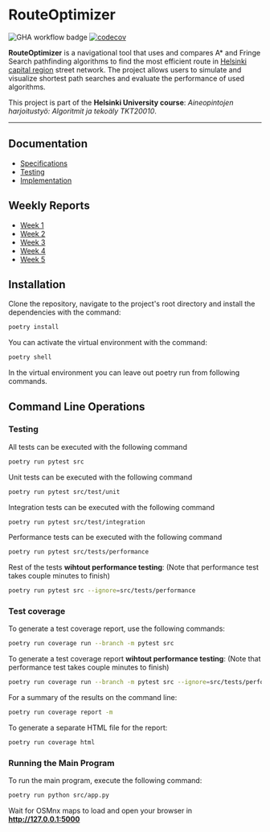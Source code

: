 # RouteOptimizer

![GHA workflow badge](https://github.com/sampsaoinonen/TiRa-RouteOptimizer/workflows/main.yml/badge.svg) [![codecov](https://codecov.io/github/sampsaoinonen/TiRa-RouteOptimizer/graph/badge.svg?token=j15hmzwRCQ)](https://codecov.io/github/sampsaoinonen/TiRa-RouteOptimizer)
  

**RouteOptimizer** is a navigational tool that uses and compares A* and Fringe Search pathfinding algorithms to find the most efficient route in [Helsinki capital region](https://en.wikipedia.org/wiki/Helsinki_capital_region) street network. The project allows users to simulate and visualize shortest path searches and evaluate the performance of used algorithms.

  

This project is part of the **Helsinki University course**: _Aineopintojen harjoitustyö: Algoritmit ja tekoäly TKT20010_.

---

## Documentation
- [Specifications](./documentation/specifications.md)
- [Testing](./documentation/testing.md)
- [Implementation](./documentation/implementation.md)

## Weekly Reports
- [Week 1](./documentation/week1.md)
- [Week 2](./documentation/week2.md)
- [Week 3](./documentation/week3.md)
- [Week 4](./documentation/week4.md)
- [Week 5](./documentation/week5.md)

## Installation

Clone the repository, navigate to the project's root directory and install the dependencies with the command:
```bash
poetry install
```
You can activate the virtual environment with the command:
```bash
poetry shell
```

In the virtual environment you can leave out poetry run from following commands.

## Command Line Operations
### Testing

All tests can be executed with the following command
```bash
poetry run pytest src
```

Unit tests can be executed with the following command
```bash
poetry run pytest src/test/unit
```

Integration tests can be executed with the following command
```bash
poetry run pytest src/test/integration
```

Performance tests can be executed with the following command

```bash
poetry run pytest src/tests/performance
```

Rest of the tests **wihtout performance testing**: (Note that performance test takes couple minutes to finish)

```bash
poetry run pytest src --ignore=src/tests/performance
```

### Test coverage

To generate a test coverage report, use the following commands:
```bash
poetry run coverage run --branch -m pytest src
```

To generate a test coverage report **wihtout performance testing**: (Note that performance test takes couple minutes to finish)

```bash
poetry run coverage run --branch -m pytest src --ignore=src/tests/performance
```

For a summary of the results on the command line:
```bash
poetry run coverage report -m
```
To generate a separate HTML file for the report:
```bash
poetry run coverage html
```
### Running the Main Program
To run the main program, execute the following command:
```bash
poetry run python src/app.py
```

Wait for OSMnx maps to load and open your browser in **http://127.0.0.1:5000**